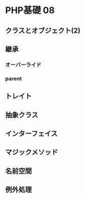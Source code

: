 # PHP基礎 08
## クラスとオブジェクト(2)
## 継承
### オーバーライド
### parent

## トレイト

## 抽象クラス

## インターフェイス

## マジックメソッド

## 名前空間

## 例外処理
